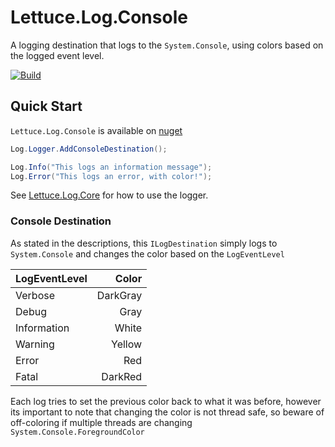 # Lettuce.Log.Console

A logging destination that logs to the `System.Console`, using colors based on the logged event level.

[![Build](https://github.com/TheKingOfLettuce/Lettuce.Log.Console/actions/workflows/Build.yml/badge.svg)](https://github.com/TheKingOfLettuce/Lettuce.Log.Console/actions/workflows/Build.yml)

## Quick Start

`Lettuce.Log.Console` is available on [nuget](https://www.nuget.org/packages/Lettuce.Log.Console/)

```csharp
Log.Logger.AddConsoleDestination();

Log.Info("This logs an information message");
Log.Error("This logs an error, with color!");
```

See [Lettuce.Log.Core](https://github.com/TheKingOfLettuce/Lettuce.Log.Core) for how to use the logger.

### Console Destination
As stated in the descriptions, this `ILogDestination` simply logs to `System.Console` and changes the color based on the `LogEventLevel`

| LogEventLevel | Color |
| :------------ | -----: |
| Verbose       | DarkGray |
| Debug         | Gray |
| Information   | White |
| Warning       | Yellow |
| Error         | Red |
| Fatal         | DarkRed |

Each log tries to set the previous color back to what it was before, however its important to note that changing the color is not thread safe, so beware of off-coloring if multiple threads are changing `System.Console.ForegroundColor`